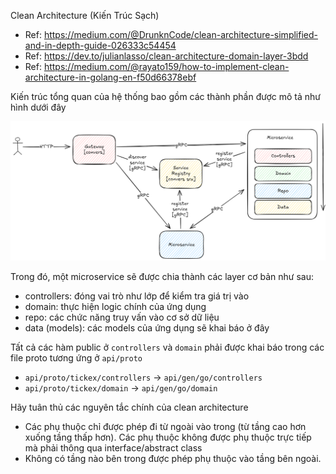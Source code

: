 Clean Architecture (Kiến Trúc Sạch)

- Ref: https://medium.com/@DrunknCode/clean-architecture-simplified-and-in-depth-guide-026333c54454
- Ref: https://dev.to/julianlasso/clean-architecture-domain-layer-3bdd
- Ref: https://medium.com/@rayato159/how-to-implement-clean-architecture-in-golang-en-f50d66378ebf

Kiến trúc tổng quan của hệ thống bao gồm các thành phần được mô tả như hình dưới đây

![arch](/docs/img/arch/arch.png)

Trong đó, một microservice sẽ được chia thành các layer cơ bản như sau:

- controllers: đóng vai trò như lớp để kiểm tra giá trị vào
- domain: thực hiện logic chính của ứng dụng
- repo: các chức năng truy vấn vào cơ sở dữ liệu
- data (models): các models của ứng dụng sẽ khai báo ở đây

Tất cả các hàm public ở `controllers` và `domain` phải được khai báo trong các file proto tương ứng ở `api/proto`

- `api/proto/tickex/controllers` -> `api/gen/go/controllers`
- `api/proto/tickex/domain` -> `api/gen/go/domain`

Hãy tuân thủ các nguyên tắc chính của clean architecture

- Các phụ thuộc chỉ được phép đi từ ngoài vào trong (từ tầng cao hơn xuống tầng thấp hơn). Các phụ thuộc không được phụ thuộc trực tiếp mà phải thông qua interface/abstract class
- Không có tầng nào bên trong được phép phụ thuộc vào tầng bên ngoài.
